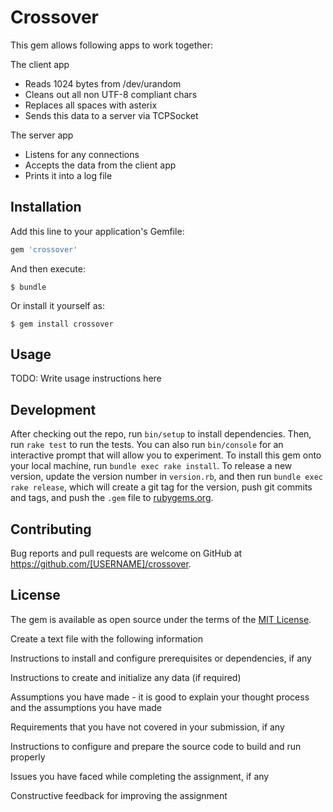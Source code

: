# Crossover


This gem allows  following apps to work together:

The client app

- Reads 1024 bytes from /dev/urandom
- Cleans out all non UTF-8 compliant chars
- Replaces all spaces with asterix
- Sends this data to a server via TCPSocket

The server app

- Listens for any connections
- Accepts the data from the client app
- Prints it into a log file

## Installation

Add this line to your application's Gemfile:

```ruby
gem 'crossover'
```

And then execute:

    $ bundle

Or install it yourself as:

    $ gem install crossover

## Usage

TODO: Write usage instructions here

## Development

After checking out the repo, run `bin/setup` to install dependencies.
Then, run `rake test` to run the tests. You can also run `bin/console` for an interactive prompt that will allow you to experiment.
To install this gem onto your local machine, run `bundle exec rake install`.
To release a new version, update the version number in `version.rb`, and then run `bundle exec rake release`, which will create a git tag for the version, push git commits and tags, and push the `.gem` file to [rubygems.org](https://rubygems.org).

## Contributing

Bug reports and pull requests are welcome on GitHub at https://github.com/[USERNAME]/crossover.


## License

The gem is available as open source under the terms of the [MIT License](http://opensource.org/licenses/MIT).

Create a text file with the following information

Instructions to install and configure prerequisites or dependencies, if any

Instructions to create and initialize any data (if required)

Assumptions you have made - it is good to explain your thought process and the assumptions you have made

Requirements that you have not covered in your submission, if any

Instructions to configure and prepare the source code to build and run properly

Issues you have faced while completing the assignment, if any

Constructive feedback for improving the assignment


